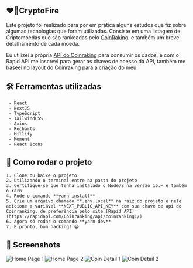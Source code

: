 ## ❤️‍🔥CryptoFire
Este projeto foi realizado para por em prática alguns estudos que fiz sobre algumas tecnologias que foram utilizadas. Consiste em uma listagem de Criptomoedas que são rankeadas pelo [CoinRaking](https://coinranking.com/), e também um breve detalhamento de cada moeda. 

Eu utilizei a própria [API do Coinraking](https://developers.coinranking.com/api) para consumir os dados, e com o Rapid API me inscrevi para gerar as chaves de acesso da API, também me baseei no layout do Coinraking para a criação do meu.

## 🛠️ Ferramentas utilizadas
	 - React
	 - NextJS
	 - TypeScript
	 - TailwindCSS
	 - Axios
	 - Recharts
	 - Millify
	 - Moment
	 - React Icons

## 📂 Como rodar o projeto
	1. Clone ou baixe o projeto
	2. Utilizando o terminal entre na pasta do projeto
	3. Certifique-se que tenha instalado o NodeJS na versão 16.~ e também o Yarn 
	4. Rode o comando **yarn install**
	5. Crie um arquivo chamado **.env.local** na raiz do projeto e nele adicione a variável **NEXT_PUBLIC_API_KEY** com sua chave de api do Coinranking, de preferência pelo site [Rapid API](https://rapidapi.com/Coinranking/api/coinranking1/)
	6. Agora só rodar o comando **yarn dev**
	7. E pronto, bom hacking! 😁
  
  ## 📸 Screenshots
  ![Home Page 1](https://user-images.githubusercontent.com/73313149/175962823-2b9b64cc-067c-4011-ac95-be8a42032aaa.png)
  ![Home Page 2](https://user-images.githubusercontent.com/73313149/175962909-e9f7ee2a-9cbb-4195-9a54-d59efa21d106.png)
  ![Coin Detail 1](https://user-images.githubusercontent.com/73313149/175962934-696069ec-4a97-4ae5-9507-37cfc6937e4b.png)
  ![Coin Detail 2](https://user-images.githubusercontent.com/73313149/175962955-4e5fa2df-1cf2-4857-a1ff-d5b4a151b5ca.png)

